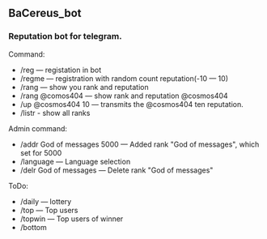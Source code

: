 ## BaCereus_bot
### Reputation bot for telegram.

Command:
* /reg — registation in bot
* /regme — registration with random count reputation(-10 — 10)
* /rang — show you rank and reputation
* /rang @comos404 — show rank and reputation @cosmos404
* /up @cosmos404 10 — transmits the @cosmos404 ten reputation.
* /listr - show all ranks

Admin command:
* /addr God of messages 5000 — Added rank "God of messages", which set for 5000
* /language — Language selection
* /delr God of messages — Delete rank "God of messages"

ToDo:
* /daily — lottery
* /top — Top users
* /topwin — Top users of winner
* /bottom